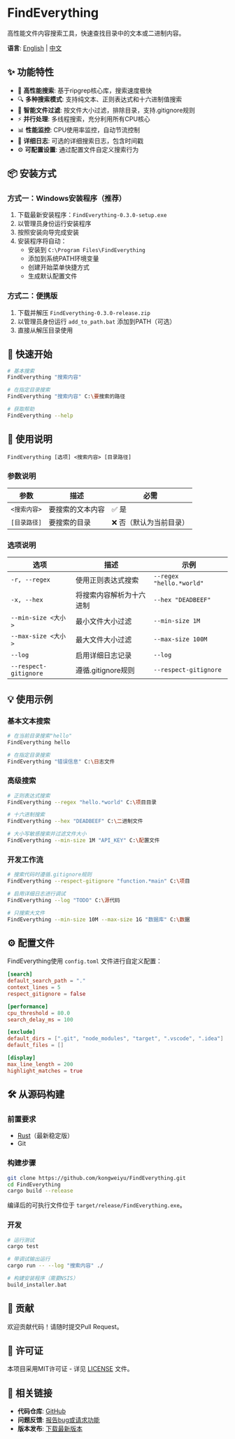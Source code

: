 # FindEverything

高性能文件内容搜索工具，快速查找目录中的文本或二进制内容。

**语言**: [English](README.md) | [中文](README_CN.md)

## ✨ 功能特性

- 🚀 **高性能搜索**: 基于ripgrep核心库，搜索速度极快
- 🔍 **多种搜索模式**: 支持纯文本、正则表达式和十六进制值搜索
- 📏 **智能文件过滤**: 按文件大小过滤，排除目录，支持.gitignore规则
- ⚡ **并行处理**: 多线程搜索，充分利用所有CPU核心
- 📊 **性能监控**: CPU使用率监控，自动节流控制
- 📝 **详细日志**: 可选的详细搜索日志，包含时间戳
- ⚙️ **可配置设置**: 通过配置文件自定义搜索行为

## 📦 安装方式

### 方式一：Windows安装程序（推荐）
1. 下载最新安装程序：`FindEverything-0.3.0-setup.exe`
2. 以管理员身份运行安装程序
3. 按照安装向导完成安装
4. 安装程序将自动：
   - 安装到 `C:\Program Files\FindEverything`
   - 添加到系统PATH环境变量
   - 创建开始菜单快捷方式
   - 生成默认配置文件

### 方式二：便携版
1. 下载并解压 `FindEverything-0.3.0-release.zip`
2. 以管理员身份运行 `add_to_path.bat` 添加到PATH（可选）
3. 直接从解压目录使用

## 🚀 快速开始

```bash
# 基本搜索
FindEverything "搜索内容"

# 在指定目录搜索
FindEverything "搜索内容" C:\要搜索的路径

# 获取帮助
FindEverything --help
```

## 📖 使用说明

```
FindEverything [选项] <搜索内容> [目录路径]
```

### 参数说明

| 参数 | 描述 | 必需 |
|------|------|------|
| `<搜索内容>` | 要搜索的文本内容 | ✅ 是 |
| `[目录路径]` | 要搜索的目录 | ❌ 否（默认为当前目录） |

### 选项说明

| 选项 | 描述 | 示例 |
|------|------|------|
| `-r, --regex` | 使用正则表达式搜索 | `--regex "hello.*world"` |
| `-x, --hex` | 将搜索内容解析为十六进制 | `--hex "DEADBEEF"` |
| `--min-size <大小>` | 最小文件大小过滤 | `--min-size 1M` |
| `--max-size <大小>` | 最大文件大小过滤 | `--max-size 100M` |
| `--log` | 启用详细日志记录 | `--log` |
| `--respect-gitignore` | 遵循.gitignore规则 | `--respect-gitignore` |

## 💡 使用示例

### 基本文本搜索
```bash
# 在当前目录搜索"hello"
FindEverything hello

# 在指定目录搜索
FindEverything "错误信息" C:\日志文件
```

### 高级搜索
```bash
# 正则表达式搜索
FindEverything --regex "hello.*world" C:\项目目录

# 十六进制搜索
FindEverything --hex "DEADBEEF" C:\二进制文件

# 大小写敏感搜索并过滤文件大小
FindEverything --min-size 1M "API_KEY" C:\配置文件
```

### 开发工作流
```bash
# 搜索代码时遵循.gitignore规则
FindEverything --respect-gitignore "function.*main" C:\项目

# 启用详细日志进行调试
FindEverything --log "TODO" C:\源代码

# 只搜索大文件
FindEverything --min-size 10M --max-size 1G "数据库" C:\数据
```

## ⚙️ 配置文件

FindEverything使用 `config.toml` 文件进行自定义配置：

```toml
[search]
default_search_path = "."
context_lines = 5
respect_gitignore = false

[performance]
cpu_threshold = 80.0
search_delay_ms = 100

[exclude]
default_dirs = [".git", "node_modules", "target", ".vscode", ".idea"]
default_files = []

[display]
max_line_length = 200
highlight_matches = true
```

## 🛠️ 从源码构建

### 前置要求
- [Rust](https://rustup.rs/)（最新稳定版）
- Git

### 构建步骤
```bash
git clone https://github.com/kongweiyu/FindEverything.git
cd FindEverything
cargo build --release
```

编译后的可执行文件位于 `target/release/FindEverything.exe`。

### 开发
```bash
# 运行测试
cargo test

# 带调试输出运行
cargo run -- --log "搜索内容" ./

# 构建安装程序（需要NSIS）
build_installer.bat
```

## 🤝 贡献

欢迎贡献代码！请随时提交Pull Request。

## 📄 许可证

本项目采用MIT许可证 - 详见 [LICENSE](LICENSE_NEW.txt) 文件。

## 🔗 相关链接

- **代码仓库**: [GitHub](https://github.com/kongweiyu/FindEverything)
- **问题反馈**: [报告bug或请求功能](https://github.com/kongweiyu/FindEverything/issues)
- **版本发布**: [下载最新版本](https://github.com/kongweiyu/FindEverything/releases)

